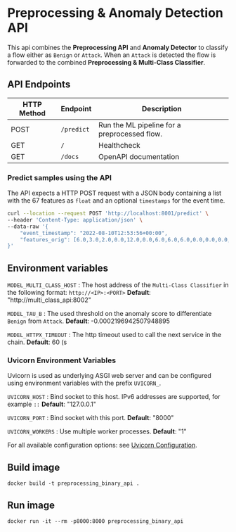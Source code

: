 # Preprocessing & Anomaly Detection API

This api combines the **Preprocessing API** and **Anomaly Detector** to classify a flow either as `Benign` or `Attack`. When an `Attack` is detected the flow is forwarded to the combined **Preprocessing & Multi-Class Classifier**.

## API Endpoints

| HTTP Method | Endpoint   | Description                             |
|-------------|------------|-----------------------------------------|
| POST        | `/predict` | Run the ML pipeline for a preprocessed flow.   |
| GET         |        `/` | Healthcheck                             |
| GET         |    `/docs` | OpenAPI documentation                   |

### Predict samples using the API

The API expects a HTTP POST request with a JSON body containing a list with the 67 features as `float` and an optional `timestamps` for the event time.

```` bash
curl --location --request POST 'http://localhost:8001/predict' \
--header 'Content-Type: application/json' \
--data-raw '{
    "event_timestamp": "2022-08-10T12:53:56+00:00",
    "features_orig": [6.0,3.0,2.0,0.0,12.0,0.0,6.0,6.0,6.0,0.0,0.0,0.0,0.0,0.0,4000000.0,666666.7,3.0,0.0,3.0,3.0,3.0,3.0,0.0,3.0,3.0,0.0,0.0,0.0,0.0,0.0,0.0,40.0,0.0,666666.7,0.0,6.0,6.0,6.0,0.0,0.0,0.0,0.0,0.0,0.0,1.0,0.0,0.0,0.0,9.0,6.0,0.0,2.0,12.0,0.0,0.0,506.0,-1.0,1.0,20.0,0.0,0.0,0.0,0.0,0.0,0.0,0.0,0.0]
}'
````

## Environment variables

`MODEL_MULTI_CLASS_HOST`
: The host address of the `Multi-Class Classifier` in the following format: `http://<IP>:<PORT>`
**Default**: "http://multi_class_api:8002"

`MODEL_TAU_B`
: The used threshold on the anomaly score to differentiate `Benign` from `Attack`.
**Default**: -0.0002196942507948895

`MODEL_HTTPX_TIMEOUT`
: The http timeout used to call the next service in the chain.
**Default**: 60 (s

### Uvicorn Environment Variables

Uvicorn is used as underlying ASGI web server and can be configured using environment variables with the prefix `UVICORN_`.

`UVICORN_HOST`
: Bind socket to this host. IPv6 addresses are supported, for example `::`
**Default**: "127.0.0.1"

`UVICORN_PORT`
: Bind socket with this port.
**Default**: "8000"

`UVICORN_WORKERS`
: Use multiple worker processes.
**Default**: "1"

For all available configuration options: see [Uvicorn Configuration](https://www.uvicorn.org/settings/).

## Build image

`docker build -t preprocessing_binary_api .`

## Run image

`docker run -it --rm -p8000:8000 preprocessing_binary_api`
